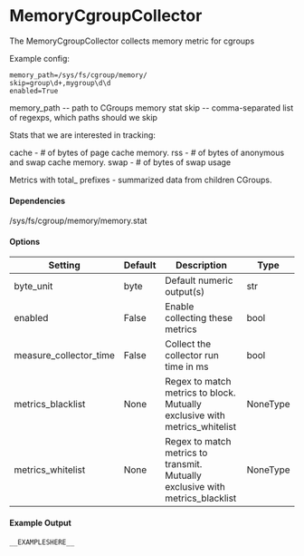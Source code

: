 <!--This file was generated from the python source
Please edit the source to make changes
-->
MemoryCgroupCollector
=====

The MemoryCgroupCollector collects memory metric for cgroups

Example config:

```
memory_path=/sys/fs/cgroup/memory/
skip=group\d+,mygroup\d\d
enabled=True
```

memory_path -- path to CGroups memory stat
skip -- comma-separated list of regexps, which paths should we skip

Stats that we are interested in tracking:

cache - # of bytes of page cache memory.
rss   - # of bytes of anonymous and swap cache memory.
swap  - # of bytes of swap usage

Metrics with total_ prefixes - summarized data from children CGroups.

#### Dependencies

/sys/fs/cgroup/memory/memory.stat

#### Options

Setting | Default | Description | Type
--------|---------|-------------|-----
byte_unit | byte | Default numeric output(s) | str
enabled | False | Enable collecting these metrics | bool
measure_collector_time | False | Collect the collector run time in ms | bool
metrics_blacklist | None | Regex to match metrics to block. Mutually exclusive with metrics_whitelist | NoneType
metrics_whitelist | None | Regex to match metrics to transmit. Mutually exclusive with metrics_blacklist | NoneType

#### Example Output

```
__EXAMPLESHERE__
```

